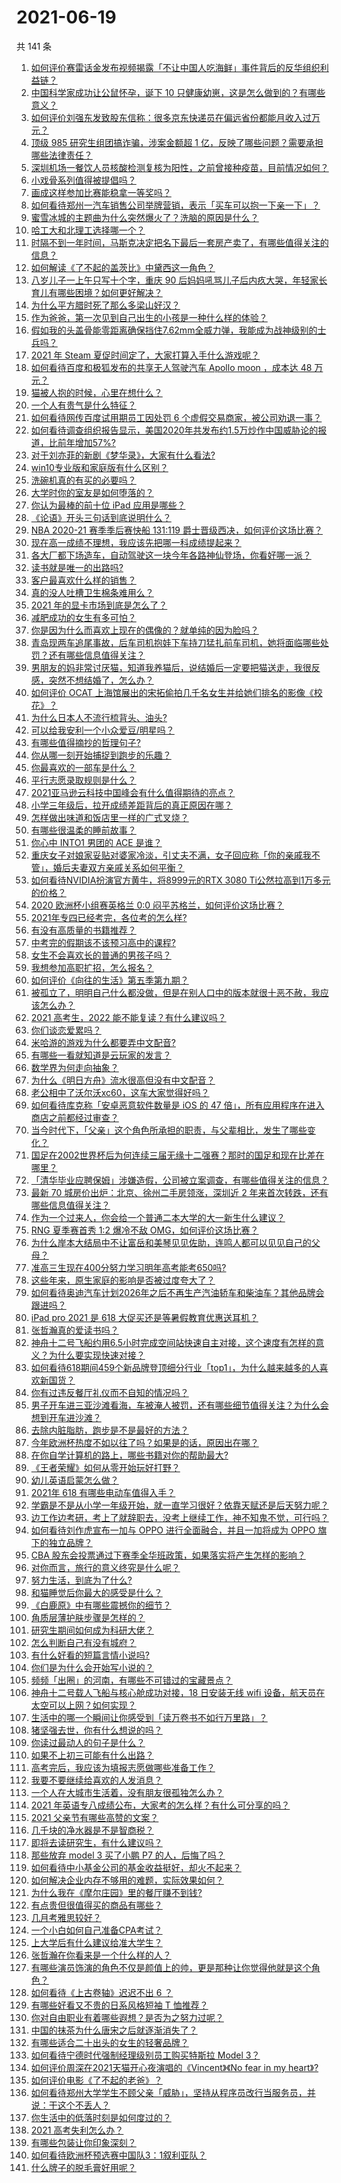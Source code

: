 # 2021-06-19

共 141 条

<!-- BEGIN -->
<!-- 最后更新时间 Sat Jun 19 2021 19:01:31 GMT+0800 (China Standard Time) -->

1. [如何评价赛雷话金发布视频揭露「不让中国人吃海鲜」事件背后的反华组织利益链？](https://www.zhihu.com/question/465827983)
2. [中国科学家成功让公鼠怀孕，诞下 10
   只健康幼崽，这是怎么做到的？有哪些意义？](https://www.zhihu.com/question/465862552)
3. [如何评价刘强东发致股东信称：很多京东快递员在偏远省份都能月收入过万元？](https://www.zhihu.com/question/465738678)
4. [顶级 985 研究生组团搞诈骗，涉案金额超 1
   亿，反映了哪些问题？需要承担哪些法律责任？](https://www.zhihu.com/question/465557339)
5. [深圳机场一餐饮人员核酸检测复核为阳性，之前曾接种疫苗，目前情况如何？](https://www.zhihu.com/question/465742318)
6. [小戏骨系列值得被提倡吗？](https://www.zhihu.com/question/354286546)
7. [画成这样参加比赛能稳拿一等奖吗？](https://www.zhihu.com/question/460339045)
8. [如何看待郑州一汽车销售公司举牌营销，表示「买车可以抱一下亲一下」？](https://www.zhihu.com/question/465898157)
9. [蜜雪冰城的主题曲为什么突然爆火了？洗脑的原因是什么？](https://www.zhihu.com/question/464996660)
10. [哈工大和北理工选择哪一个？](https://www.zhihu.com/question/329076452)
11. [时隔不到一年时间，马斯克决定把名下最后一套房产卖了，有哪些值得关注的信息？](https://www.zhihu.com/question/465124442)
12. [如何解读《了不起的盖茨比》中黛西这一角色？](https://www.zhihu.com/question/464349748)
13. [八岁儿子一上午只写十个字，重庆 90
    后妈妈吼骂儿子后内疚大哭，年轻家长育儿有哪些困境？如何更好解决？](https://www.zhihu.com/question/465723069)
14. [为什么平方腊时死了那么多梁山好汉？](https://www.zhihu.com/question/459476694)
15. [作为爸爸，第一次见到自己出生的小孩是一种什么样的体验？](https://www.zhihu.com/question/352453251)
16. [假如我的头盖骨能零距离确保挡住7.62mm全威力弹，我能成为战神级别的士兵吗？](https://www.zhihu.com/question/444459120)
17. [2021 年 Steam 夏促时间定了，大家打算入手什么游戏呢？](https://www.zhihu.com/question/456973633)
18. [如何看待百度和极狐发布的共享无人驾驶汽车 Apollo moon ，成本达 48
    万元？](https://www.zhihu.com/question/465491193)
19. [猫被人抱的时候，心里在想什么？](https://www.zhihu.com/question/463390158)
20. [一个人有贵气是什么特征？](https://www.zhihu.com/question/61071183)
21. [如何看待网传百度试用期员工因处罚 6
    个虚假交易商家，被公司劝退一事？](https://www.zhihu.com/question/465745130)
22. [如何看待调查组织报告显示，美国2020年共发布约1.5万炒作中国威胁论的报道，比前年增加57%?](https://www.zhihu.com/question/465877952)
23. [对于刘亦菲的新剧《梦华录》，大家有什么看法?](https://www.zhihu.com/question/463716425)
24. [win10专业版和家庭版有什么区别？](https://www.zhihu.com/question/51633999)
25. [洗碗机真的有买的必要吗？](https://www.zhihu.com/question/460686191)
26. [大学时你的室友是如何堕落的？](https://www.zhihu.com/question/351402740)
27. [你认为最棒的前十位 iPad 应用是哪些？](https://www.zhihu.com/question/34453138)
28. [《论语》开头三句话到底说明什么？](https://www.zhihu.com/question/458542584)
29. [NBA 2020-21 赛季季后赛快船 131:119
    爵士晋级西决，如何评价这场比赛？](https://www.zhihu.com/question/465889198)
30. [现在高一成绩不理想，我应该先把哪一科成绩提起来？](https://www.zhihu.com/question/460555751)
31. [各大厂都下场造车，自动驾驶这一块今年各路神仙登场，你看好哪一派？](https://www.zhihu.com/question/449638288)
32. [读书就是唯一的出路吗?](https://www.zhihu.com/question/461143396)
33. [客户最喜欢什么样的销售？](https://www.zhihu.com/question/379701960)
34. [真的没人吐槽卫生棉条难用么？](https://www.zhihu.com/question/300142490)
35. [2021 年的显卡市场到底是怎么了？](https://www.zhihu.com/question/465783055)
36. [减肥成功的女生有多可怕？](https://www.zhihu.com/question/286406704)
37. [你是因为什么而喜欢上现在的偶像的？就单纯的因为脸吗？](https://www.zhihu.com/question/457095758)
38. [青岛现两车追尾事故，后车司机抱娃下车持刀猛扎前车司机，她将面临哪些处罚？还有哪些信息值得关注？](https://www.zhihu.com/question/465539331)
39. [男朋友的妈非常讨厌猫，知道我养猫后，说结婚后一定要把猫送走，我很反感，突然不想结婚了，怎么办？](https://www.zhihu.com/question/458232041)
40. [如何评价 OCAT
    上海馆展出的宋拓偷拍几千名女生并给她们排名的影像《校花》？](https://www.zhihu.com/question/464804506)
41. [为什么日本人不流行梳背头、油头?](https://www.zhihu.com/question/335817516)
42. [可以给我安利一个小众爱豆/明星吗？](https://www.zhihu.com/question/465614095)
43. [有哪些值得摘抄的哲理句子?](https://www.zhihu.com/question/431469321)
44. [你从哪一刻开始捕捉到跑步的乐趣？](https://www.zhihu.com/question/465706482)
45. [你最喜欢的一部车是什么？](https://www.zhihu.com/question/433083128)
46. [平行志愿录取规则是什么？](https://www.zhihu.com/question/329519343)
47. [2021亚马逊云科技中国峰会有什么值得期待的亮点？](https://www.zhihu.com/question/465722407)
48. [小学三年级后，拉开成绩差距背后的真正原因在哪？](https://www.zhihu.com/question/459347986)
49. [怎样做出味道和饭店里一样的广式叉烧？](https://www.zhihu.com/question/39424451)
50. [有哪些很温柔的睡前故事？](https://www.zhihu.com/question/412080562)
51. [你心中 INTO1 男团的 ACE 是谁？](https://www.zhihu.com/question/457313739)
52. [重庆女子对娘家妥贴对婆家冷淡，引丈夫不满，女子回应称「你的亲戚我不管」，婚后夫妻双方亲戚关系如何平衡？](https://www.zhihu.com/question/465303509)
53. [如何看待NVIDIA扮演官方黄牛，将8999元的RTX 3080
    Ti公然拉高到1万多元的价格？](https://www.zhihu.com/question/465351692)
54. [2020 欧洲杯小组赛英格兰 0:0
    闷平苏格兰，如何评价这场比赛？](https://www.zhihu.com/question/465869044)
55. [2021年专四已经考完，各位考的怎么样?](https://www.zhihu.com/question/465911645)
56. [有没有高质量的书籍推荐？](https://www.zhihu.com/question/458685685)
57. [中考完的假期该不该预习高中的课程?](https://www.zhihu.com/question/465192310)
58. [女生不会喜欢长的普通的男孩子吗？](https://www.zhihu.com/question/463537285)
59. [我想参加高职扩招，怎么报名？](https://www.zhihu.com/question/458784955)
60. [如何评价《向往的生活》第五季第九期？](https://www.zhihu.com/question/465821181)
61. [被孤立了，明明自己什么都没做，但是在别人口中的版本就很十恶不赦，我应该怎么办？](https://www.zhihu.com/question/462683611)
62. [2021 高考生，2022 能不能复读？有什么建议吗？](https://www.zhihu.com/question/406923647)
63. [你们谈恋爱累吗？](https://www.zhihu.com/question/399471584)
64. [米哈游的游戏为什么都要弄中文配音?](https://www.zhihu.com/question/464834809)
65. [有哪些一看就知道是云玩家的发言？](https://www.zhihu.com/question/458895664)
66. [数学界为何走向抽象？](https://www.zhihu.com/question/389083941)
67. [为什么《明日方舟》流水很高但没有中文配音？](https://www.zhihu.com/question/456723907)
68. [老公相中了沃尔沃xc60，这车大家觉得好吗？](https://www.zhihu.com/question/423496101)
69. [如何看待库克称「安卓恶意软件数量是 iOS 的 47
    倍」，所有应用程序在进入商店之前都经过审查？](https://www.zhihu.com/question/465597634)
70. [当今时代下，「父亲」这个角色所承担的职责，与父辈相比，发生了哪些变化？](https://www.zhihu.com/question/464399707)
71. [国足在2002世界杯后为何连续三届无缘十二强赛？那时的国足和现在比差在哪里？](https://www.zhihu.com/question/465257051)
72. [「清华毕业应聘保姆」涉嫌造假，公司被立案调查，有哪些值得关注的信息？](https://www.zhihu.com/question/465302863)
73. [最新 70 城房价出炉：北京、徐州二手房领涨，深圳近 2
    年来首次转跌，还有哪些信息值得关注？](https://www.zhihu.com/question/465523037)
74. [作为一个过来人，你会给一个普通二本大学的大一新生什么建议？](https://www.zhihu.com/question/344637747)
75. [RNG 夏季赛首秀 1:2 爆冷不敌 OMG，如何评价这场比赛？](https://www.zhihu.com/question/465769063)
76. [为什么岸本大结局中不让富岳和美琴见见佐助，连鸣人都可以见见自己的父母？](https://www.zhihu.com/question/463875382)
77. [准高三生现在400分努力学习明年高考能考650吗?](https://www.zhihu.com/question/464324966)
78. [这些年来，原生家庭的影响是否被过度夸大了？](https://www.zhihu.com/question/465550203)
79. [如何看待奥迪汽车计划2026年之后不再生产汽油轿车和柴油车？其他品牌会跟进吗？](https://www.zhihu.com/question/465729299)
80. [iPad pro 2021 是 618
    大促买还是等暑假教育优惠送耳机？](https://www.zhihu.com/question/455896469)
81. [张哲瀚真的爱读书吗？](https://www.zhihu.com/question/464735151)
82. [神舟十二号飞船约用6.5小时完成空间站快速自主对接，这个速度有怎样的意义？为什么要实现快速对接？](https://www.zhihu.com/question/465622134)
83. [如何看待618期间459个新品牌登顶细分行业「top1」，为什么越来越多的人喜欢新国货？](https://www.zhihu.com/question/465576651)
84. [你有过违反餐厅礼仪而不自知的情况吗？](https://www.zhihu.com/question/465084914)
85. [男子开车进三亚沙滩看海，车被淹人被罚，还有哪些细节值得关注？为什么会想到开车进沙滩？](https://www.zhihu.com/question/465091122)
86. [去除内脏脂肪，跑步是不是最好的方法？](https://www.zhihu.com/question/427095682)
87. [今年欧洲杯热度不如以往了吗？如果是的话，原因出在哪？](https://www.zhihu.com/question/464561713)
88. [在你自学计算机的路上，哪些书籍对你的帮助最大?](https://www.zhihu.com/question/421913237)
89. [《王者荣耀》如何从零开始玩好打野？](https://www.zhihu.com/question/311865436)
90. [幼儿英语启蒙怎么做？](https://www.zhihu.com/question/284647318)
91. [2021年 618 有哪些电动车值得入手？](https://www.zhihu.com/question/459895976)
92. [学霸是不是从小学一年级开始，就一直学习很好？依靠天赋还是后天努力呢？](https://www.zhihu.com/question/463736962)
93. [边工作边考研，考上了就辞职去，没考上继续工作，神不知鬼不觉，可行吗？](https://www.zhihu.com/question/324039053)
94. [如何看待刘作虎宣布一加与 OPPO 进行全面融合，并且一加将成为 OPPO
    旗下的独立品牌？](https://www.zhihu.com/question/465399919)
95. [CBA
    股东会投票通过下赛季全华班政策，如果落实将产生怎样的影响？](https://www.zhihu.com/question/465741384)
96. [对你而言，旅行的意义终究是什么呢？](https://www.zhihu.com/question/463033557)
97. [努力生活，到底为了什么?](https://www.zhihu.com/question/463790191)
98. [和猫睡觉后你最大的感受是什么？](https://www.zhihu.com/question/450683482)
99. [《白鹿原》中有哪些震撼你的细节？](https://www.zhihu.com/question/414015136)
100. [角质层薄护肤步骤是怎样的？](https://www.zhihu.com/question/463821732)
101. [研究生期间如何成为科研大佬？](https://www.zhihu.com/question/458196603)
102. [怎么判断自己有没有城府？](https://www.zhihu.com/question/275606514)
103. [有什么好看的短篇言情小说吗?](https://www.zhihu.com/question/330388045)
104. [你们是为什么会开始写小说的？](https://www.zhihu.com/question/461225225)
105. [频频「出圈」的河南，有哪些不可错过的宝藏景点？](https://www.zhihu.com/question/465291795)
106. [神舟十二号载人飞船与核心舱成功对接，18 日安装无线 wifi
     设备，航天员在太空可以上网？如何实现？](https://www.zhihu.com/question/465721875)
107. [生活中的哪一个瞬间让你感受到「读万卷书不如行万里路」？](https://www.zhihu.com/question/465112962)
108. [猪坚强去世，你有什么想说的吗？](https://www.zhihu.com/question/465475186)
109. [你读过最动人的句子是什么？](https://www.zhihu.com/question/457277397)
110. [如果不上初三可能有什么出路？](https://www.zhihu.com/question/464755406)
111. [高考完后，我应该为填报志愿做哪些准备工作？](https://www.zhihu.com/question/463900577)
112. [我要不要继续给喜欢的人发消息？](https://www.zhihu.com/question/378353180)
113. [一个人在大城市生活着，没有朋友很孤独怎么办？](https://www.zhihu.com/question/33276612)
114. [2021
     年英语专八成绩公布，大家考的怎么样？有什么可分享的吗？](https://www.zhihu.com/question/465569085)
115. [2021 父亲节有哪些高赞的文案？](https://www.zhihu.com/question/465116511)
116. [几千块的净水器是不是智商税？](https://www.zhihu.com/question/312697336)
117. [即将去读研究生，有什么建议吗？](https://www.zhihu.com/question/455377407)
118. [那些放弃 model 3 买了小鹏 P7 的人，后悔了吗？](https://www.zhihu.com/question/465497314)
119. [如何看待中小基金公司的基金收益挺好，却火不起来？](https://www.zhihu.com/question/465568314)
120. [如何解决企业内存不够用的难题，实际效果如何？](https://www.zhihu.com/question/465589982)
121. [为什么我在《摩尔庄园》里的餐厅赚不到钱?](https://www.zhihu.com/question/464607513)
122. [有点贵但很值得买的商品有哪些？](https://www.zhihu.com/question/23136740)
123. [几月考雅思较好？](https://www.zhihu.com/question/343303053)
124. [一个小白如何自己准备CPA考试？](https://www.zhihu.com/question/312410367)
125. [上大学后有什么建议给准大学生？](https://www.zhihu.com/question/49396543)
126. [张哲瀚在你看来是一个什么样的人？](https://www.zhihu.com/question/452636694)
127. [有哪些演员饰演的角色不仅是颜值上的帅，更是那种让你觉得他就是这个角色？](https://www.zhihu.com/question/464498742)
128. [如何看待《上古卷轴》迟迟不出 6 ？](https://www.zhihu.com/question/428760134)
129. [有哪些好看又不贵的日系风格短袖 T 恤推荐？](https://www.zhihu.com/question/267880033)
130. [你对自由职业有着哪些遐想？是否为之努力过呢？](https://www.zhihu.com/question/465140417)
131. [中国的抹茶为什么唐宋之后就逐渐消失了？](https://www.zhihu.com/question/22132630)
132. [有哪些适合二十出头的女生的轻奢品牌？](https://www.zhihu.com/question/50108354)
133. [如何看待宁德时代强制经理级别员工购买特斯拉 Model 3？](https://www.zhihu.com/question/465498143)
134. [如何评价周深在2021天猫开心夜演唱的《Vincent》《No fear in my
     heart》?](https://www.zhihu.com/question/465520401)
135. [如何评价电影《了不起的老爸》？](https://www.zhihu.com/question/452034545)
136. [如何看待郑州大学学生不顾父亲「威胁」，坚持从程序员改行当服务员，并说：干这个不丢人？](https://www.zhihu.com/question/465534726)
137. [你生活中的低落时刻是如何度过的？](https://www.zhihu.com/question/463532570)
138. [2021 高考失利怎么办？](https://www.zhihu.com/question/463989277)
139. [有哪些包装让你印象深刻？](https://www.zhihu.com/question/465430655)
140. [如何看待欧洲杯预选赛中国队3：1叙利亚队？](https://www.zhihu.com/question/465257936)
141. [什么牌子的脱毛膏好用呢？](https://www.zhihu.com/question/20299398)

<!-- END -->
